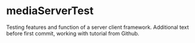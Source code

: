 # mediaServerTest
Testing features and function of a server client framework.
Additional text before first commit, working with tutorial from Github.
